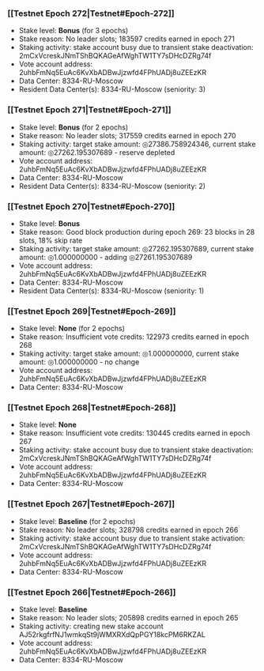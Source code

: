 ### [[Testnet Epoch 272|Testnet#Epoch-272]]
* Stake level: **Bonus** (for 3 epochs)
* Stake reason: No leader slots; 183597 credits earned in epoch 271
* Staking activity: stake account busy due to transient stake deactivation: 2mCxVcreskJNmTShBQKAGeAfWghTW1TY7sDHcDZRg74f
* Vote account address: 2uhbFmNq5EuAc6KvXbADBwJjzwfd4FPhUADj8uZEEzKR
* Data Center: 8334-RU-Moscow
* Resident Data Center(s): 8334-RU-Moscow (seniority: 3)
### [[Testnet Epoch 271|Testnet#Epoch-271]]
* Stake level: **Bonus** (for 2 epochs)
* Stake reason: No leader slots; 317559 credits earned in epoch 270
* Staking activity: target stake amount: ◎27386.758924346, current stake amount: ◎27262.195307689 - reserve depleted
* Vote account address: 2uhbFmNq5EuAc6KvXbADBwJjzwfd4FPhUADj8uZEEzKR
* Data Center: 8334-RU-Moscow
* Resident Data Center(s): 8334-RU-Moscow (seniority: 2)
### [[Testnet Epoch 270|Testnet#Epoch-270]]
* Stake level: **Bonus**
* Stake reason: Good block production during epoch 269: 23 blocks in 28 slots, 18% skip rate
* Staking activity: target stake amount: ◎27262.195307689, current stake amount: ◎1.000000000 - adding ◎27261.195307689
* Vote account address: 2uhbFmNq5EuAc6KvXbADBwJjzwfd4FPhUADj8uZEEzKR
* Data Center: 8334-RU-Moscow
* Resident Data Center(s): 8334-RU-Moscow (seniority: 1)
### [[Testnet Epoch 269|Testnet#Epoch-269]]
* Stake level: **None** (for 2 epochs)
* Stake reason: Insufficient vote credits: 122973 credits earned in epoch 268
* Staking activity: target stake amount: ◎1.000000000, current stake amount: ◎1.000000000 - no change
* Vote account address: 2uhbFmNq5EuAc6KvXbADBwJjzwfd4FPhUADj8uZEEzKR
* Data Center: 8334-RU-Moscow
### [[Testnet Epoch 268|Testnet#Epoch-268]]
* Stake level: **None**
* Stake reason: Insufficient vote credits: 130445 credits earned in epoch 267
* Staking activity: stake account busy due to transient stake deactivation: 2mCxVcreskJNmTShBQKAGeAfWghTW1TY7sDHcDZRg74f
* Vote account address: 2uhbFmNq5EuAc6KvXbADBwJjzwfd4FPhUADj8uZEEzKR
* Data Center: 8334-RU-Moscow
### [[Testnet Epoch 267|Testnet#Epoch-267]]
* Stake level: **Baseline** (for 2 epochs)
* Stake reason: No leader slots; 328798 credits earned in epoch 266
* Staking activity: stake account busy due to transient stake activation: 2mCxVcreskJNmTShBQKAGeAfWghTW1TY7sDHcDZRg74f
* Vote account address: 2uhbFmNq5EuAc6KvXbADBwJjzwfd4FPhUADj8uZEEzKR
* Data Center: 8334-RU-Moscow
### [[Testnet Epoch 266|Testnet#Epoch-266]]
* Stake level: **Baseline**
* Stake reason: No leader slots; 205898 credits earned in epoch 265
* Staking activity: creating new stake account AJ52rkgfrfNJ1wmkqSt9jWMXRXdQpPGY18kcPM6RKZAL
* Vote account address: 2uhbFmNq5EuAc6KvXbADBwJjzwfd4FPhUADj8uZEEzKR
* Data Center: 8334-RU-Moscow